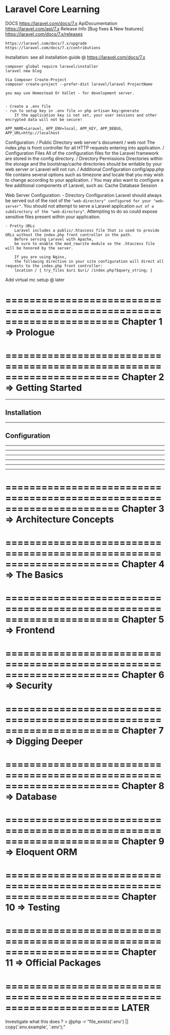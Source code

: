 # Laravel Core Learning

DOCS
    https://laravel.com/docs/7.x
ApiDocumentation
    https://laravel.com/api/7.x
Release Info
    [Bug fixes & New features]
    https://laravel.com/docs/7.x/releases

    https://laravel.com/docs/7.x/upgrade
    https://laravel.com/docs/7.x/contributions



Installation:
    see all installation guide @ https://laravel.com/docs/7.x

    composer global require laravel/installer
    laravel new blog

    Via Composer Create-Project
    composer create-project --prefer-dist laravel/laravel ProjectName

    you may use Homestead Or Vallet - for development server.


    - Create a .env file
    - run to setup key in .env file => php artisan key:generate
        If the application key is not set, your user sessions and other encrypted data will not be secure!

    APP_NAME=Laravel, APP_ENV=local, APP_KEY, APP_DEBUG, APP_URL=http://localhost

Configuration:
    \/ Public Directory
        web server's document / web root
        The index.php is front controller for all HTTP requests entering into application.
    \/ Configuration Files
        All of the configuration files for the Laravel framework are stored in the config directory.
    \/ Directory Permissions
        Directories within the storage and the bootstrap/cache directories should be writable
        by your web server or Laravel will not run.
    \/ Additional Configuration
        config/app.php file contains several options such as timezone and locale
        that you may wish to change according to your application.
    \/ You may also want to configure a few additional components of Laravel, such as:
        Cache
        Database
        Session

Web Server Configuration:
    - Directory Configuration
        Laravel should always be served out of the root of the `"web-directory" configured for your "web-server"`.
        You should not attempt to serve a Laravel application `out of a subdirectory of the "web-directory"`.
        Attempting to do so could expose sensitive files present within your application.

    - Pretty URLs
        Laravel includes a public/.htaccess file that is used to provide URLs without the index.php front controller in the path.
        Before serving Laravel with Apache,
        be sure to enable the mod_rewrite module so the .htaccess file will be honored by the server.

        If you are using Nginx,
        the following directive in your site configuration will direct all requests to the index.php front controller:
        location / { try_files $uri $uri/ /index.php?$query_string; }



Add virtual mc setup @ later


=======================================================================
Chapter 1 => Prologue
=======================================================================


=======================================================================
Chapter 2 => Getting Started
=======================================================================

--------------------------
Installation
--------------------------


--------------------------
Configuration
--------------------------


--------------------------

--------------------------



--------------------------

--------------------------



--------------------------

--------------------------


=======================================================================
Chapter 3 => Architecture Concepts
=======================================================================




=======================================================================
Chapter 4 => The Basics
=======================================================================



=======================================================================
Chapter 5 => Frontend
=======================================================================




=======================================================================
Chapter 6 => Security
=======================================================================





=======================================================================
Chapter 7 => Digging Deeper
=======================================================================





=======================================================================
Chapter 8 => Database
=======================================================================





=======================================================================
Chapter 9 => Eloquent ORM
=======================================================================




=======================================================================
Chapter 10 => Testing
=======================================================================



=======================================================================
Chapter 11 => Official Packages
=======================================================================







=======================================================================
LATER
=======================================================================
Investigate what this does ?
    > @php -r "file_exists('.env') || copy('.env.example', '.env');"

